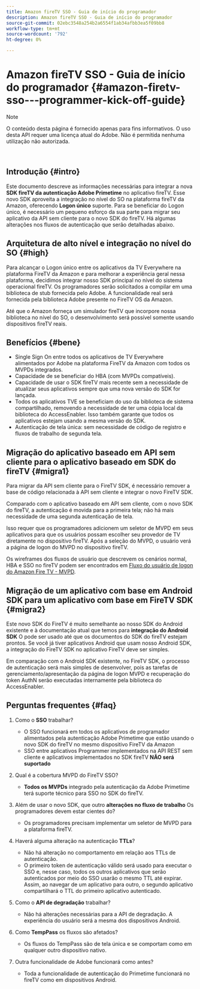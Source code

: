 ```yaml
---
title: Amazon fireTV SSO - Guia de início do programador
description: Amazon fireTV SSO - Guia de início do programador
source-git-commit: 02ebc3548a254b2a6554f1ab34afbb3ea5f09bb8
workflow-type: tm+mt
source-wordcount: '792'
ht-degree: 0%

---
```


# Amazon fireTV SSO - Guia de início do programador {#amazon-firetv-sso---programmer-kick-off-guide}

>[!NOTE]
>
>O conteúdo desta página é fornecido apenas para fins informativos. O uso desta API requer uma licença atual do Adobe. Não é permitida nenhuma utilização não autorizada.

</br>

## Introdução {#intro}

Este documento descreve as informações necessárias para integrar a nova **SDK fireTV da autenticação Adobe Primetime** no aplicativo fireTV. Esse novo SDK aproveita a integração no nível do SO na plataforma fireTV da Amazon, oferecendo **Logon único** suporte. Para se beneficiar do Logon único, é necessário um pequeno esforço da sua parte para migrar seu aplicativo da API sem cliente para o novo SDK do fireTV. Há algumas alterações nos fluxos de autenticação que serão detalhadas abaixo.

## Arquitetura de alto nível e integração no nível do SO {#high}

Para alcançar o Logon único entre os aplicativos da TV Everywhere na plataforma FireTV da Amazon e para melhorar a experiência geral nessa plataforma, decidimos integrar nosso SDK principal no nível do sistema operacional fireTV. Os programadores serão solicitados a compilar em uma biblioteca de stub fornecida pelo Adobe. A funcionalidade real será fornecida pela biblioteca Adobe presente no FireTV OS da Amazon.

Até que o Amazon forneça um simulador fireTV que incorpore nossa biblioteca no nível do SO, o desenvolvimento será possível somente usando dispositivos fireTV reais.

## Benefícios {#bene}

* Single Sign On entre todos os aplicativos de TV Everywhere alimentados por Adobe na plataforma FireTV da Amazon com todos os MVPDs integrados.
* Capacidade de se beneficiar do HBA (com MVPDs compatíveis).
* Capacidade de usar o SDK fireTV mais recente sem a necessidade de atualizar seus aplicativos sempre que uma nova versão do SDK for lançada.
* Todos os aplicativos TVE se beneficiam do uso da biblioteca de sistema compartilhado, removendo a necessidade de ter uma cópia local da biblioteca do AccessEnabler. Isso também garante que todos os aplicativos estejam usando a mesma versão do SDK.
* Autenticação de tela única: sem necessidade de código de registro e fluxos de trabalho de segunda tela.

## Migração do aplicativo baseado em API sem cliente para o aplicativo baseado em SDK do fireTV {#migra1}

Para migrar da API sem cliente para o FireTV SDK, é necessário remover a base de código relacionada à API sem cliente e integrar o novo FireTV SDK.

Comparado com o aplicativo baseado em API sem cliente, com o novo SDK do fireTV, a autenticação é movida para a primeira tela; não há mais necessidade de uma segunda autenticação de tela.

Isso requer que os programadores adicionem um seletor de MVPD em seus aplicativos para que os usuários possam escolher seu provedor de TV diretamente no dispositivo fireTV. Após a seleção do MVPD, o usuário verá a página de logon do MVPD no dispositivo fireTV.

Os wireframes dos fluxos de usuário que descrevem os cenários normal, HBA e SSO no fireTV podem ser encontrados em [Fluxo do usuário de logon do Amazon Fire TV - MVPD](https://xd.adobe.com/view/9058288e-4b67-43a1-9d5b-5f76ede6c51e/).

## Migração de um aplicativo com base em Android SDK para um aplicativo com base em FireTV SDK {#migra2}

Este novo SDK do FireTV é muito semelhante ao nosso SDK do Android existente e à documentação atual que temos para **integração do Android SDK** <!--http://tve.helpdocsonline.com/android-technical-overview-->O pode ser usado até que os documentos do SDK do fireTV estejam prontos. Se você já tiver aplicativos Android que usam nosso Android SDK, a integração do FireTV SDK no aplicativo FireTV deve ser simples.

Em comparação com o Android SDK existente, no FireTV SDK, o processo de autenticação será mais simples de desenvolver, pois as tarefas de gerenciamento/apresentação da página de logon MVPD e recuperação do token AuthN serão executadas internamente pela biblioteca do AccessEnabler.

## Perguntas frequentes {#faq}

1. Como o **SSO** trabalhar?

   * O SSO funcionará em todos os aplicativos de programador alimentados pela autenticação Adobe Primetime que estão usando o novo SDK do fireTV no mesmo dispositivo FireTV da Amazon
   * SSO entre aplicativos Programmer implementados na API REST sem cliente e aplicativos implementados no SDK fireTV **NÃO será suportado**

1. Qual é a cobertura MVPD do FireTV SSO?

   * **Todos os MVPDs** integrado pela autenticação da Adobe Primetime terá suporte técnico para SSO no SDK do fireTV.

1. Além de usar o novo SDK, que outro **alterações no fluxo de trabalho** Os programadores devem estar cientes do?

   * Os programadores precisam implementar um seletor de MVPD para a plataforma fireTV.

1. Haverá alguma alteração na autenticação **TTLs**?

   * Não há alteração no comportamento em relação aos TTLs de autenticação.
   * O primeiro token de autenticação válido será usado para executar o SSO e, nesse caso, todos os outros aplicativos que serão autenticados por meio do SSO usarão o mesmo TTL até expirar. Assim, ao navegar de um aplicativo para outro, o segundo aplicativo compartilhará o TTL do primeiro aplicativo autenticado.

1. Como o **API de degradação** trabalhar?

   * Não há alterações necessárias para a API de degradação. A experiência do usuário será a mesma dos dispositivos Android.

1. Como **TempPass** os fluxos são afetados?

   * Os fluxos do TempPass são de tela única e se comportam como em qualquer outro dispositivo nativo.

1. Outra funcionalidade de Adobe funcionará como antes?

   * Toda a funcionalidade de autenticação do Primetime funcionará no fireTV como em dispositivos Android.
